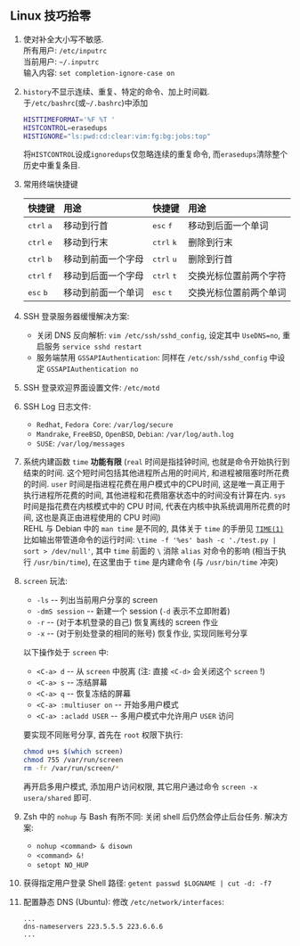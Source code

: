 ## Linux 技巧拾零

1. 使对补全大小写不敏感.  
   所有用户: `/etc/inputrc`  
   当前用户: `~/.inputrc`  
   输入内容: `set completion-ignore-case on`
1. `history`不显示连续、重复、特定的命令、加上时间戳.  
   于`/etc/bashrc`(或`~/.bashrc`)中添加
   ```bash
   HISTTIMEFORMAT='%F %T '
   HISTCONTROL=erasedups
   HISTIGNORE="ls:pwd:cd:clear:vim:fg:bg:jobs:top"
   ```
   将`HISTCONTROL`设成`ignoredups`仅忽略连续的重复命令,
   而`erasedups`清除整个历史中重复条目.
1. 常用终端快捷键

   | 快捷键                       | 用途               | 快捷键                       | 用途                  |
   | :---                         | :---               | :---                         | :---                   |
   | <kbd>ctrl</kbd> <kbd>a</kbd> | 移动到行首         | <kbd>esc</kbd>  <kbd>f</kbd> | 移动到后面一个单词     |
   | <kbd>ctrl</kbd> <kbd>e</kbd> | 移动到行末         | <kbd>ctrl</kbd> <kbd>k</kbd> | 删除到行末             |
   | <kbd>ctrl</kbd> <kbd>b</kbd> | 移动到前面一个字母 | <kbd>ctrl</kbd> <kbd>u</kbd> | 删除到行首             |
   | <kbd>ctrl</kbd> <kbd>f</kbd> | 移动到后面一个字母 | <kbd>ctrl</kbd> <kbd>t</kbd> | 交换光标位置前两个字符 |
   | <kbd>esc</kbd>  <kbd>b</kbd> | 移动到前面一个单词 | <kbd>esc</kbd>  <kbd>t</kbd> | 交换光标位置前两个单词 |
1. SSH 登录服务器缓慢解决方案:
   - 关闭 DNS 反向解析: `vim /etc/ssh/sshd_config`,
     设定其中 `UseDNS=no`, 重启服务 `service sshd restart`
   - 服务端禁用 `GSSAPIAuthentication`: 同样在 `/etc/ssh/sshd_config`
     中设定  `GSSAPIAuthentication no`
1. SSH 登录欢迎界面设置文件: `/etc/motd`
1. SSH Log 日志文件:
   - `Redhat`, `Fedora Core`: `/var/log/secure`
   - `Mandrake`, `FreeBSD`, `OpenBSD`, `Debian`: `/var/log/auth.log`
   - `SUSE`: `/var/log/messages`
1. 系统内建函数 `time` **功能有限** (`real` 时间是指挂钟时间,
   也就是命令开始执行到结束的时间. 这个短时间包括其他进程所占用的时间片,
   和进程被阻塞时所花费的时间. `user` 时间是指进程花费在用户模式中的CPU时间,
   这是唯一真正用于执行进程所花费的时间, 其他进程和花费阻塞状态中的时间没有计算在内.
   `sys` 时间是指花费在内核模式中的 CPU 时间, 代表在内核中执系统调用所花费的时间,
   这也是真正由进程使用的 CPU 时间)  
   REHL 与 Debian 中的 `man time` 是不同的, 具体关于 `time` 的手册见
   [`TIME(1)`](src/man/TIME(1))  
   比如输出带管道命令的运行时间:
   `\time -f '%es' bash -c './test.py | sort > /dev/null'`,
   其中 `time` 前面的 `\` 消除 `alias` 对命令的影响 (相当于执行 `/usr/bin/time`),
   在这里由于 `time` 是内建命令 (与 `/usr/bin/time` 冲突)
1. `screen` 玩法:
   - `-ls` -- 列出当前用户分享的 screen
   - `-dmS session` -- 新建一个 session (`-d` 表示不立即附着)
   - `-r` -- (对于本机登录的自己) 恢复离线的 screen 作业
   - `-x` -- (对于别处登录的相同的账号) 恢复作业, 实现同账号分享

   以下操作处于 `screen` 中:
   - `<C-a> d` -- 从 `screen` 中脱离 (注: 直接 `<C-d>` 会关闭这个 `screen` !)
   - `<C-a> s` -- 冻结屏幕
   - `<C-a> q` -- 恢复冻结的屏幕
   - `<C-a> :multiuser on` -- 开始多用户模式
   - `<C-a> :acladd USER` -- 多用户模式中允许用户 `USER` 访问

   要实现不同账号分享, 首先在 `root` 权限下执行:
   ```sh
   chmod u+s $(which screen)
   chmod 755 /var/run/screen
   rm -fr /var/run/screen/*
   ```
   再开启多用户模式, 添加用户访问权限, 其它用户通过命令 `screen -x usera/shared` 即可.
1. Zsh 中的 `nohup` 与 Bash 有所不同: 关闭 shell 后仍然会停止后台任务.
   解决方案:
   - `nohup <command> & disown`
   - `<command> &!`
   - `setopt NO_HUP`
1. 获得指定用户登录 Shell 路径: `getent passwd $LOGNAME | cut -d: -f7`
1. 配置静态 DNS (Ubuntu): 修改 `/etc/network/interfaces`:
   ```
   ...
   dns-nameservers 223.5.5.5 223.6.6.6
   ...
   ```
